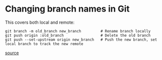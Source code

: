 # Changing branch names in Git

This covers both local and remote:

```shell
git branch -m old_branch new_branch         # Rename branch locally    
git push origin :old_branch                 # Delete the old branch    
git push --set-upstream origin new_branch   # Push the new branch, set local branch to track the new remote
```

[source](https://gist.github.com/lttlrck/9628955)

